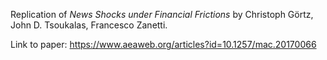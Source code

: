 Replication of _News Shocks under Financial Frictions_ by Christoph Görtz, John D. Tsoukalas, Francesco Zanetti.

Link to paper: https://www.aeaweb.org/articles?id=10.1257/mac.20170066
